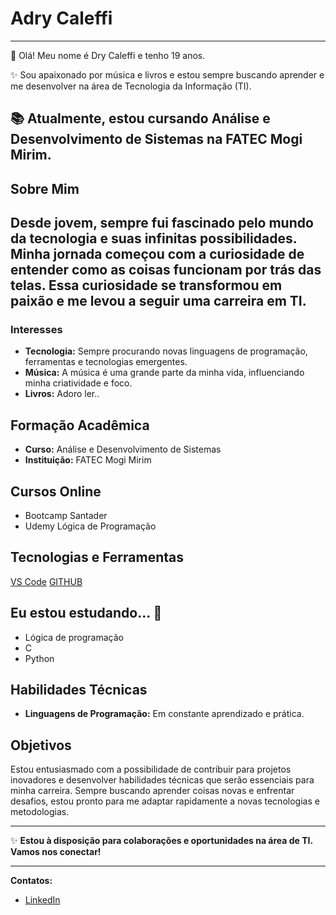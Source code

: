 
# Adry Caleffi
---
👋 Olá! Meu nome é Dry Caleffi e tenho 19 anos.

✨ Sou apaixonado por música e livros e estou sempre buscando aprender e me desenvolver na área de Tecnologia da Informação (TI).

📚 Atualmente, estou cursando **Análise e Desenvolvimento de Sistemas** na FATEC Mogi Mirim.
---
## Sobre Mim

Desde jovem, sempre fui fascinado pelo mundo da tecnologia e suas infinitas possibilidades. Minha jornada começou com a curiosidade de entender como as coisas funcionam por trás das telas. Essa curiosidade se transformou em paixão e me levou a seguir uma carreira em TI.
---
### Interesses

- **Tecnologia:** Sempre procurando novas linguagens de programação, ferramentas e tecnologias emergentes.
- **Música:** A música é uma grande parte da minha vida, influenciando minha criatividade e foco.
- **Livros:** Adoro ler..

## Formação Acadêmica

- **Curso:** Análise e Desenvolvimento de Sistemas
- **Instituição:** FATEC Mogi Mirim

## Cursos Online
- Bootcamp Santader
- Udemy Lógica de Programação

## Tecnologias e Ferramentas
[VS Code](https://camo.githubusercontent.com/c3218fd0224c1f4136fc44f47d18b68871d0f614114191544d97954de372bd9a/68747470733a2f2f696d672e736869656c64732e696f2f62616467652f5653253230436f64652d3030373864372e7376673f7374796c653d666f722d7468652d6261646765266c6f676f3d76697375616c2d73747564696f2d636f6465266c6f676f436f6c6f723d7768697465)
[GITHUB](https://camo.githubusercontent.com/410d86e43f847d3f6e3027fa6f0c2fb7641d893fa601d863a943eac968c41890/68747470733a2f2f696d672e736869656c64732e696f2f62616467652f6769746875622d2532333132313031312e7376673f7374796c653d666f722d7468652d6261646765266c6f676f3d676974687562266c6f676f436f6c6f723d7768697465)

## Eu estou estudando... 🧩
- Lógica de programação
- C
- Python
  
## Habilidades Técnicas

- **Linguagens de Programação:** Em constante aprendizado e prática.

## Objetivos

Estou entusiasmado com a possibilidade de contribuir para projetos inovadores e desenvolver habilidades técnicas que serão essenciais para minha carreira. Sempre buscando aprender coisas novas e enfrentar desafios, estou pronto para me adaptar rapidamente a novas tecnologias e metodologias.

---

✨ **Estou à disposição para colaborações e oportunidades na área de TI. Vamos nos conectar!**

---

**Contatos:**
- [LinkedIn](https://www.linkedin.com/in/dry-caleffi/)
